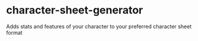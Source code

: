 # character-sheet-generator
Adds stats and features of your character to your preferred character sheet format
